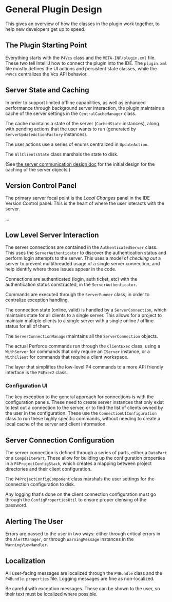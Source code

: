 # General Plugin Design

This gives an overview of how the classes in the plugin work together, to help
new developers get up to speed.


## The Plugin Starting Point

Everything starts with the `P4Vcs` class and the `META-INF/plugin.xml` file.
These two tell IntelliJ how to connect the plugin into the IDE.  The
`plugin.xml` file mostly defines the UI actions and persistent state classes,
while the `P4Vcs` centralizes the Vcs API behavior.



## Server State and Caching

In order to support limited offline capabilities, as well as enhanced
performance through background server interaction, the plugin maintains a
cache of the server settings in the `CentralCacheManager` class.

The cache maintains a state of the server (`CachedState` instances), along
with pending actions that the user wants to run (generated by
`ServerUpdateActionFactory` instances).

The user actions use a series of enums centralized in `UpdateAction`. 

The `AllClientsState` class marshals the state to disk.

(See [the server communication design doc](server_communication.md) for the
initial design for the caching of the server objects.)


## Version Control Panel

The primary server focal point is the *Local Changes* panel in the IDE Version
Control panel.  This is the heart of where the user interacts with the server.

...


## Low Level Server Interaction

The server connections are contained in the `AuthenticatedServer` class.  This
uses the `ServerAuthenticator` to discover the authentication status and
perform login attempts to the server.  This uses a model of *checking out* a
server to prevent multithreaded usage of a single server connection, and help
identify where those issues appear in the code.

Connections are authenticated (login, auth ticket, etc) with the
authentication status constructed, in the `ServerAuthenticator`.

Commands are executed through the `ServerRunner` class, in order to centralize
exception handling.

The connection state (online, valid) is handled by a `ServerConnection`, which
maintains state for all clients to a single server.  This allows for a project
to maintain multiple clients to a single server with a single online / offline
status for all of them.

The `ServerConnectionManager`maintains all the `ServerConnection` objects.
 
The actual Perforce commands run through the `ClientExec` class, using a
`WithServer` for commands that only require an `IServer` instance, or a
`WithClient` for commands that require a client workspace.

The layer that simplifies the low-level P4 commands to a more API friendly
interface is the `P4Exec2` class.


### Configuration UI

The key exception to the general approach for connections is with the
configuration panels.  These need to create server instances that only exist
to test out a connection to the server, or to find the list of clients owned
by the user in the configuration.  These use the `ConnectionUIConfiguration`
class to run these highly specific commands, without needing to create a
local cache of the server and client information.



## Server Connection Configuration

The server connection is defined through a series of parts, either a `DataPart`
or a `CompositePart`.  These allow for building up the configuration properties
in a `P4ProjectConfigStack`, which creates a mapping between project
directories and their client configuration.

The `P4ProjectConfigComponent` class marshals the user settings for the
connection configuration to disk.

Any logging that's done on the client connection configuration must go through
the `ConfigPropertiesUtil` to ensure proper clensing of the password.



## Alerting The User

Errors are passed to the user in two ways: either through critical errors
in the `AlertManager`, or through `WarningMessage` instances in the
`WarningViewHandler`.



## Localization

All user-facing messages are localized through the `P4Bundle` class and the
`P4Bundle.properties` file.  Logging messages are fine as non-localized.

Be careful with exception messages.  These can be shown to the user, so their
text must be localized where possible.
